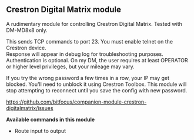 ## Crestron Digital Matrix module

A rudimentary module for controlling Crestron Digital Matrix.  Tested with DM-MD8x8 only.

This sends TCP commands to port 23.  You must enable telnet on the Crestron device.  
Response will appear in debug log for troubleshooting purposes.  
Authentication is optional.  On my DM, the user requires at least OPERATOR or higher level privileges, but your mileage may vary.  

If you try the wrong password a few times in a row, your IP may get blocked.  You'll need to unblock it using Crestron Toolbox.  This module will stop attempting to reconnect until you save the config with new password.

https://github.com/bitfocus/companion-module-crestron-digitalmatrix/issues

**Available commands in this module**

* Route input to output